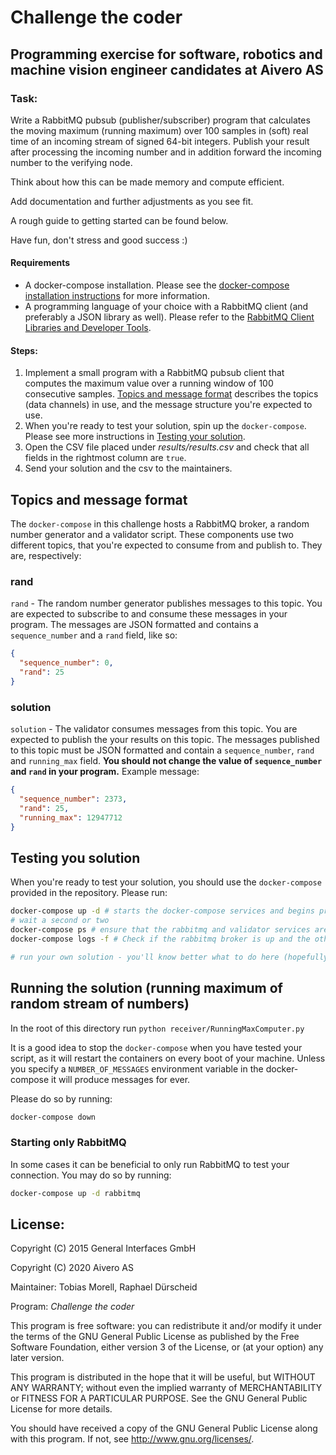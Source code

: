 # Challenge the coder

## Programming exercise for software, robotics and machine vision engineer candidates at Aivero AS

### Task:
Write a RabbitMQ pubsub (publisher/subscriber) program that calculates the moving maximum (running maximum) over 100
samples in (soft) real time of an incoming stream of signed 64-bit integers.
Publish your result after processing the incoming number and in addition forward the incoming number to the verifying node.

Think about how this can be made memory and compute efficient.

Add documentation and further adjustments as you see fit.

A rough guide to getting started can be found below.

Have fun, don't stress and good success :)

#### Requirements

* A docker-compose installation. Please see the [docker-compose installation instructions](https://docs.docker.com/compose/install/) for more information.
* A programming language of your choice with a RabbitMQ client (and preferably a JSON library as well). Please refer to the [RabbitMQ Client Libraries and Developer Tools](https://www.rabbitmq.com/devtools.html).

#### Steps:

1. Implement a small program with a RabbitMQ pubsub client that computes the maximum value over a running window of 100 consecutive samples. [Topics and message format](#topics-and-message-format)
describes the topics (data channels) in use, and the message structure you're expected to use.
2. When you're ready to test your solution, spin up the `docker-compose`. Please see more instructions in [Testing your solution](#testing-your-solution).
3. Open the CSV file placed under *results/results.csv* and check that all fields in the rightmost column are `true`.
4. Send your solution and the csv to the maintainers.

## Topics and message format

The `docker-compose` in this challenge hosts a RabbitMQ broker, a random number generator and a validator script. These
components use two different topics, that you're expected to consume from and publish to. They are, respectively:


### rand

`rand` - The random number generator publishes messages to this topic. You are expected to subscribe to and consume
these messages in your program. The messages are JSON formatted and contains a `sequence_number` and a `rand` field, like
so:

```json
{
  "sequence_number": 0,
  "rand": 25
}
```

### solution

`solution` - The validator consumes messages from this topic. You are expected to publish the your results on this
topic. The messages published to this topic must be JSON formatted and contain a `sequence_number`, `rand` and
`running_max` field. **You should not change the value of `sequence_number` and `rand` in your program.** Example message:

```json
{
  "sequence_number": 2373,
  "rand": 25,
  "running_max": 12947712
}
```

## Testing you solution

When you're ready to test your solution, you should use the `docker-compose` provided in the repository. Please run:

```bash
docker-compose up -d # starts the docker-compose services and begins producing messages
# wait a second or two
docker-compose ps # ensure that the rabbitmq and validator services are "up". The number generator will terminate once it has produced its allocated number of messages.
docker-compose logs -f # Check if the rabbitmq broker is up and the other services have `CONNECTED`

# run your own solution - you'll know better what to do here (hopefully)
```


## Running the solution (running maximum of random stream of numbers)
In the root of this directory run `python receiver/RunningMaxComputer.py`


It is a good idea to stop the `docker-compose` when you have tested your script, as it will restart the containers on every boot of your machine.
Unless you specify a `NUMBER_OF_MESSAGES` environment variable in the docker-compose it will produce messages for ever.

Please do so by running:

```bash
docker-compose down
```

### Starting only RabbitMQ

In some cases it can be beneficial to only run RabbitMQ to test your connection. You may do so by running:

```bash
docker-compose up -d rabbitmq
```

## License:
Copyright (C) 2015 General Interfaces GmbH

Copyright (C) 2020 Aivero AS

Maintainer: Tobias Morell, Raphael Dürscheid

Program: *Challenge the coder*

This program is free software: you can redistribute it and/or modify
it under the terms of the GNU General Public License as published by
the Free Software Foundation, either version 3 of the License, or
(at your option) any later version.

This program is distributed in the hope that it will be useful,
but WITHOUT ANY WARRANTY; without even the implied warranty of
MERCHANTABILITY or FITNESS FOR A PARTICULAR PURPOSE.  See the
GNU General Public License for more details.

You should have received a copy of the GNU General Public License
along with this program.  If not, see <http://www.gnu.org/licenses/>.

